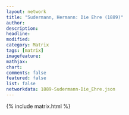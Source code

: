 ```yaml
---
layout: network
title: "Sudermann, Hermann: Die Ehre (1889)"
author:
description:
headline:
modified:
category: Matrix
tags: [matrix]
imagefeature: 
mathjax: 
chart: 
comments: false
featured: false
list: false
networkdata: 1889-Sudermann-Die_Ehre.json
---
```

{% include matrix.html %}
